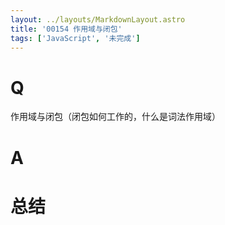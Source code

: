 ```yaml
---
layout: ../layouts/MarkdownLayout.astro
title: '00154 作用域与闭包'
tags: ['JavaScript', '未完成']
---
```


# Q

作用域与闭包（闭包如何工作的，什么是词法作用域）

# A



# 总结



<script>
  function func() {

  }
  
</script>
